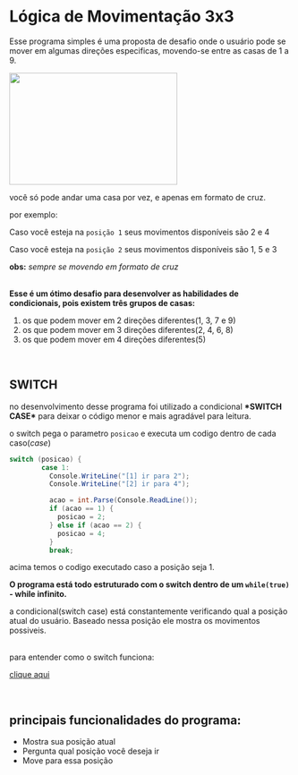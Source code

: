 <h1>
Lógica de Movimentação 3x3
</h1>


Esse programa simples é uma proposta de desafio onde o usuário pode se mover em algumas direções especificas, movendo-se entre as casas de 1 a 9.


<img src="https://user-images.githubusercontent.com/59585859/176085569-dd577071-e165-4381-952a-1d5decc77370.png" width="300" height="200">

você só pode andar uma casa por vez, e apenas em formato de cruz.

por exemplo:

Caso você esteja na <code>posição 1</code> seus movimentos disponíveis são 2 e 4

Caso você esteja na <code>posição 2</code> seus movimentos disponíveis são 1, 5 e 3

<b>obs:</b> <i>sempre se movendo em formato de cruz</i>



<br>
<b>
Esse é um ótimo desafio para desenvolver as habilidades de condicionais, pois existem três grupos de casas:
</b>

1. os que podem mover em 2 direções diferentes(1, 3, 7 e 9)
2. os que podem mover em 3 direções diferentes(2, 4, 6, 8)
3. os que podem mover em 4 direções diferentes(5)

<br>
<h2>SWITCH</h2>
no desenvolvimento desse programa foi utilizado a condicional <b>*SWITCH CASE*</b> para deixar o código menor e mais agradável para leitura.

o switch pega o parametro <code>posicao</code> e executa um codigo dentro de cada caso(<i>case</i>)

```cs
switch (posicao) {
        case 1:
          Console.WriteLine("[1] ir para 2");
          Console.WriteLine("[2] ir para 4");

          acao = int.Parse(Console.ReadLine());
          if (acao == 1) {
            posicao = 2;
          } else if (acao == 2) {
            posicao = 4;
          }
          break;

```

acima temos o codigo executado caso a posição seja 1. 

<b>O programa está todo estruturado com o switch dentro de um <code>while(true)</code> - while infinito.</b>

a condicional(switch case) está constantemente verificando qual a posição atual do usuário. Baseado nessa posição ele mostra os movimentos possiveis.

<br>
para entender como o switch funciona: 

[clique aqui](https://github.com/gr4yt3x/C-Sharp-programming/blob/main/switch_case.md)

<br>
<h2>principais funcionalidades do programa:</h2>

- Mostra sua posição atual
- Pergunta qual posição você deseja ir
- Move para essa posição 

